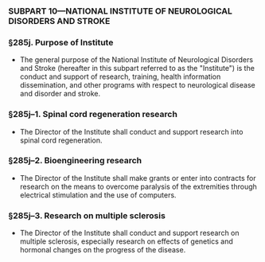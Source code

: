 ### SUBPART 10—NATIONAL INSTITUTE OF NEUROLOGICAL DISORDERS AND STROKE

### §285j. Purpose of Institute
* The general purpose of the National Institute of Neurological Disorders and Stroke (hereafter in this subpart referred to as the "Institute") is the conduct and support of research, training, health information dissemination, and other programs with respect to neurological disease and disorder and stroke.

### §285j–1. Spinal cord regeneration research
* The Director of the Institute shall conduct and support research into spinal cord regeneration.

### §285j–2. Bioengineering research
* The Director of the Institute shall make grants or enter into contracts for research on the means to overcome paralysis of the extremities through electrical stimulation and the use of computers.

### §285j–3. Research on multiple sclerosis
* The Director of the Institute shall conduct and support research on multiple sclerosis, especially research on effects of genetics and hormonal changes on the progress of the disease.